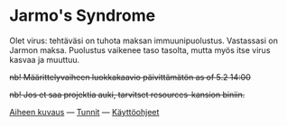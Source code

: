 # Jarmo's Syndrome

Olet virus: tehtäväsi on tuhota maksan immuunipuolustus. Vastassasi on Jarmon maksa. 
Puolustus vaikenee taso tasolta, mutta myös itse virus kasvaa ja muuttuu.

~~nb! Määrittelyvaiheen luokkakaavio päivittämätön as of 5.2 14:00~~

~~nb! Jos et saa projektia auki, tarvitset resources-kansion biniin.~~

[Aiheen kuvaus](dokumentaatio/aiheen-kuvaus.md) — 
[Tunnit](dokumentaatio/tuntikirjanpito.md) — 
[Käyttöohjeet](dokumentaatio/kayttoohje.md)



